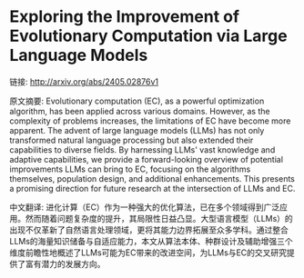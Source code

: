 # Exploring the Improvement of Evolutionary Computation via Large Language Models

链接: http://arxiv.org/abs/2405.02876v1

原文摘要:
Evolutionary computation (EC), as a powerful optimization algorithm, has been
applied across various domains. However, as the complexity of problems
increases, the limitations of EC have become more apparent. The advent of large
language models (LLMs) has not only transformed natural language processing but
also extended their capabilities to diverse fields. By harnessing LLMs' vast
knowledge and adaptive capabilities, we provide a forward-looking overview of
potential improvements LLMs can bring to EC, focusing on the algorithms
themselves, population design, and additional enhancements. This presents a
promising direction for future research at the intersection of LLMs and EC.

中文翻译:
进化计算（EC）作为一种强大的优化算法，已在多个领域得到广泛应用。然而随着问题复杂度的提升，其局限性日益凸显。大型语言模型（LLMs）的出现不仅革新了自然语言处理领域，更将其能力边界拓展至众多学科。通过整合LLMs的海量知识储备与自适应能力，本文从算法本体、种群设计及辅助增强三个维度前瞻性地概述了LLMs可能为EC带来的改进空间，为LLMs与EC的交叉研究提供了富有潜力的发展方向。
